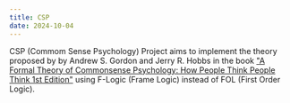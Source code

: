 ```yaml
---
title: CSP
date: 2024-10-04
---
```

CSP (Commom Sense Psychology) Project aims to implement the theory proposed by by Andrew S. Gordon and Jerry R. Hobbs in the book ["A Formal Theory of Commonsense Psychology: How People Think People Think 1st Edition"](https://www.amazon.com/Formal-Theory-Commonsense-Psychology-People/dp/1107151007) using F-Logic (Frame Logic) instead of FOL (First Order Logic).
